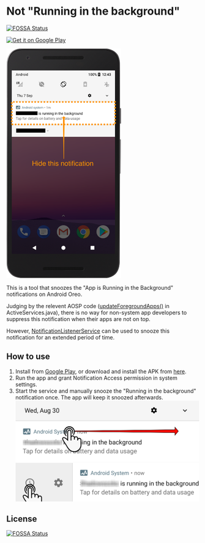 # Not "Running in the background"
[![FOSSA Status](https://app.fossa.io/api/projects/git%2Bgithub.com%2FLvWind%2FNotRunningInBg.svg?type=shield)](https://app.fossa.io/projects/git%2Bgithub.com%2FLvWind%2FNotRunningInBg?ref=badge_shield)


<a href='https://play.google.com/store/apps/details?id=com.lvwind.notrunninginbg&pcampaignid=MKT-Other-global-all-co-prtnr-py-PartBadge-Mar2515-1'><img alt='Get it on Google Play' src='https://play.google.com/intl/en_us/badges/images/generic/en_badge_web_generic.png' width="150"/></a>

<img src='https://raw.githubusercontent.com/LvWind/NotRunningInBg/master/art/screenshot.png' width="300"/>


This is a tool that snoozes the "App is Running in the Background" notifications on Android Oreo.

Judging by the relevent AOSP code ([updateForegroundApps()](https://github.com/android/platform_frameworks_base/blob/b056324630b8adfeb38393bcab49f3b9c720f4fd/services/core/java/com/android/server/am/ActiveServices.java#L790) in ActiveServices.java), there is no way for non-system app developers to suppress this notification when their apps are not on top. 

However, [NotificationListenerService](https://developer.android.com/reference/android/service/notification/NotificationListenerService.html#snoozeNotification) can be used to snooze this notification for an extended period of time.



## How to use
1. Install from [Google Play](https://play.google.com/store/apps/details?id=com.lvwind.notrunninginbg), or download and install the APK from [here](https://github.com/LvWind/NotRunningInBg/releases).
2. Run the app and grant Notification Access permission in system settings.
3. Start the service and manually snooze the "Running in the background" notification once. The app will keep it snoozed afterwards.
![](https://raw.githubusercontent.com/LvWind/NotRunningInBg/master/app/src/main/res/drawable/step1.png)
![](https://raw.githubusercontent.com/LvWind/NotRunningInBg/master/app/src/main/res/drawable/step2.png)


## License
[![FOSSA Status](https://app.fossa.io/api/projects/git%2Bgithub.com%2FLvWind%2FNotRunningInBg.svg?type=large)](https://app.fossa.io/projects/git%2Bgithub.com%2FLvWind%2FNotRunningInBg?ref=badge_large)